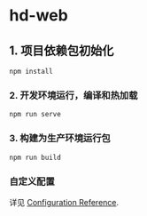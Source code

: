 # hd-web
## 1. 项目依赖包初始化
```
npm install
```
### 2. 开发环境运行，编译和热加载
```
npm run serve
```
### 3. 构建为生产环境运行包
```
npm run build
```

### 自定义配置
详见 [Configuration Reference](https://cli.vuejs.org/config/).

